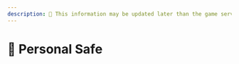 ```yaml
---
description: 🛑 This information may be updated later than the game server data.
---
```


# 🔐 Personal Safe

